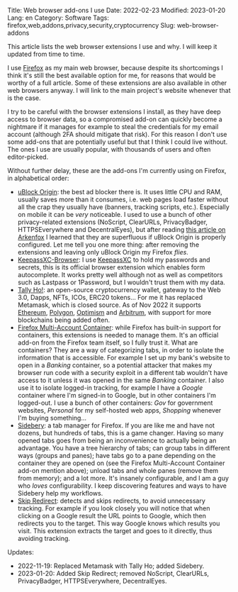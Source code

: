 Title: Web browser add-ons I use
Date: 2022-02-23
Modified: 2023-01-20
Lang: en
Category: Software
Tags: firefox,web,addons,privacy,security,cryptocurrency
Slug: web-browser-addons

This article lists the web browser extensions I use and why. I will keep it updated from
time to time.

I use [Firefox](https://www.mozilla.org/en-US/firefox/new/) as my main web browser,
because despite its shortcomings I think it's still the best available option for me, for
reasons that would be worthy of a full article. Some of these extensions are also
available in other web browsers anyway. I will link to the main project's website whenever
that is the case.

I try to be careful with the browser extensions I install, as they have deep access to
browser data, so a compromised add-on can quickly become a nightmare if it manages for
example to steal the credentials for my email account (although 2FA should mitigate that
risk). For this reason I don't use some add-ons that are potentially useful but that I
think I could live without. The ones I use are usually popular, with thousands of users
and often editor-picked.

Without further delay, these are the add-ons I'm currently using on Firefox, in
alphabetical order:

- [uBlock Origin](https://ublockorigin.com/): the best ad blocker there is. It uses little
  CPU and RAM, usually saves more than it consumes, i.e. web pages load faster without all
  the crap they usually have (banners, tracking scripts, etc.). Especially on mobile it
  can be *very* noticeable. I used to use a bunch of other privacy-related extensions
  (NoScript, ClearURLs, PrivacyBadger, HTTPSEverywhere and DecentralEyes), but after
  reading [this article on
  Arkenfox](https://github.com/arkenfox/user.js/wiki/4.1-Extensions) I learned that they
  are superfluous if uBlock Origin is properly configured. Let me tell you one more thing:
  after removing the extensions and leaving only uBlock Origin my Firefox *flies*.
- [KeepassXC-Browser](https://keepassxc.org/docs/KeePassXC_GettingStarted.html#_setup_browser_integration):
  I use [KeepassXC](https://keepassxc.org/) to hold my passwords and secrets, this is its
  official browser extension which enables form autocomplete. It works pretty well
  although not as well as competitors such as Lastpass or 1Password, but I wouldn't trust
  them with my data.
- [Tally Ho!](https://tallyho.org/): an open-source cryptocurrency wallet, gateway to the
  Web 3.0, Dapps, NFTs, ICOs, ERC20 tokens... For me it has replaced Metamask, which is
  closed source. As of Nov 2022 it supports [Ethereum](https://ethereum.org/en/),
  [Polygon](https://polygon.technology/), [Optimism](https://www.optimism.io/) and
  [Arbitrum](https://arbitrum.io/), with support for more blockchains being added often.
- [Firefox Multi-Account
  Container](https://addons.mozilla.org/en-US/firefox/addon/multi-account-containers/):
  while Firefox has built-in support for containers, this extensions is needed to manage
  them. It's an official add-on from the Firefox team itself, so I fully trust it. What
  are containers? They are a way of categorizing tabs, in order to isolate the information
  that is accessible. For example I set up my bank's website to open in a _Banking_
  container, so a potential attacker that makes my browser run code with a security
  exploit in a different tab wouldn't have access to it unless it was opened in the same
  _Banking_ container. I also use it to isolate logged-in tracking, for example I have a
  _Google_ container where I'm signed-in to Google, but in other containers I'm
  logged-out. I use a bunch of other containers: _Gov_ for government websites, _Personal_
  for my self-hosted web apps, _Shopping_ whenever I'm buying something...
- [Sidebery](https://addons.mozilla.org/en-US/firefox/addon/sidebery/): a tab manager for
  Firefox. If you are like me and have not dozens, but hundreds of tabs, this is a game
  changer. Having so many opened tabs goes from being an inconvenience to actually being
  an advantage. You have a tree hierarchy of tabs; can group tabs in different ways
  (groups and panes); have tabs go to a pane depending on the container they are opened on
  (see the Firefox Multi-Account Container add-on mention above); unload tabs and whole
  panes (remove them from memory); and a lot more. It's insanely configurable, and I am a
  guy who *loves* configurability. I keep discovering features and ways to have Sidebery
  help my workflows.
- [Skip Redirect](https://addons.mozilla.org/en-US/firefox/addon/skip-redirect/): detects
  and skips redirects, to avoid unnecessary tracking. For example if you look closely you
  will notice that when clicking on a Google result the URL points to Google, which then
  redirects you to the target. This way Google knows which results you visit. This
  extension extracts the target and goes to it directly, thus avoiding tracking.

Updates:

- 2022-11-19: Replaced Metamask with Tally Ho; added Sidebery.
- 2023-01-20: Added Skip Redirect; removed NoScript, ClearURLs, PrivacyBadger, HTTPSEverywhere, DecentralEyes.
